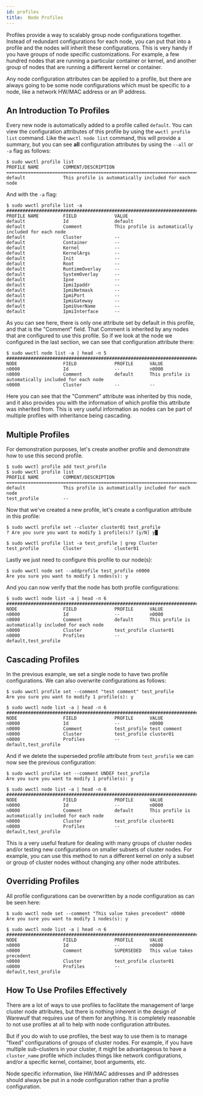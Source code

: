 ```yaml
---
id: profiles
title:  Node Profiles
---
```


Profiles provide a way to scalably group node configurations together. Instead of redundant configurations for each node, you can put that into a profile and the nodes will inherit these configurations. This is very handy if you have groups of node specific customizations. For example, a few hundred nodes that are running a particular container or kernel, and another group of nodes that are running a different kernel or container.

Any node configuration attributes can be applied to a profile, but there are always going to be some node configurations which must be specific to a node, like a network HW/MAC address or an IP address.

## An Introduction To Profiles
Every new node is automatically added to a profile called `default`. You can view the configuration attributes of this profile by using the `wwctl profile list` command. Like the `wwctl node list` command, this will provide a summary, but you can see **all** configuration attributes by using the `--all` or `-a` flag as follows:

```
$ sudo wwctl profile list
PROFILE NAME         COMMENT/DESCRIPTION
================================================================================
default              This profile is automatically included for each node
```

And with the `-a` flag:

```
$ sudo wwctl profile list -a
################################################################################
PROFILE NAME         FIELD              VALUE
default              Id                 default
default              Comment            This profile is automatically included for each node
default              Cluster            --
default              Container          --
default              Kernel             --
default              KernelArgs         --
default              Init               --
default              Root               --
default              RuntimeOverlay     --
default              SystemOverlay      --
default              Ipxe               --
default              IpmiIpaddr         --
default              IpmiNetmask        --
default              IpmiPort           --
default              IpmiGateway        --
default              IpmiUserName       --
default              IpmiInterface      --
```

As you can see here, there is only one attribute set by default in this profile, and that is the "Comment" field. That Comment is inherited by any nodes that are configured to use this profile. So if we look at the node we configured in the last section, we can see that configuration attribute there:

```
$ sudo wwctl node list -a | head -n 5
################################################################################
NODE                 FIELD              PROFILE      VALUE
n0000                Id                 --           n0000
n0000                Comment            default      This profile is automatically included for each node
n0000                Cluster            --           --
```

Here you can see that the "Comment" attribute was inherited by this node, and it also provides you with the information of which profile this attribute was inherited from. This is very useful information as nodes can be part of multiple profiles with inheritance being cascading.

## Multiple Profiles
For demonstration purposes, let's create another profile and demonstrate how to use this second profile.

```
$ sudo wwctl profile add test_profile
$ sudo wwctl profile list
PROFILE NAME         COMMENT/DESCRIPTION
================================================================================
default              This profile is automatically included for each node
test_profile         --
```

Now that we've created a new profile, let's create a configuration attribute in this profile:
```
$ sudo wwctl profile set --cluster cluster01 test_profile
? Are you sure you want to modify 1 profile(s)? [y/N] y█

$ sudo wwctl profile list -a test_profile | grep Cluster
test_profile         Cluster            cluster01
```

Lastly we just need to configure this profile to our node(s):
```
$ sudo wwctl node set --addprofile test_profile n0000
Are you sure you want to modify 1 nodes(s): y
```

And you can now verify that the node has both profile configurations:
```
$ sudo wwctl node list -a | head -n 6
################################################################################
NODE                 FIELD              PROFILE      VALUE
n0000                Id                 --           n0000
n0000                Comment            default      This profile is automatically included for each node
n0000                Cluster            test_profile cluster01
n0000                Profiles           --           default,test_profile
```

## Cascading Profiles
In the previous example, we set a single node to have two profile configurations. We can also overwrite configurations as follows:

```
$ sudo wwctl profile set --comment "test comment" test_profile
Are you sure you want to modify 1 profile(s): y

$ sudo wwctl node list -a | head -n 6
################################################################################
NODE                 FIELD              PROFILE      VALUE
n0000                Id                 --           n0000
n0000                Comment            test_profile test comment
n0000                Cluster            test_profile cluster01
n0000                Profiles           --           default,test_profile
```

And if we delete the superseded profile attribute from `test_profile` we can now see the previous configuration:

```
$ sudo wwctl profile set --comment UNDEF test_profile
Are you sure you want to modify 1 profile(s): y

$ sudo wwctl node list -a | head -n 6
################################################################################
NODE                 FIELD              PROFILE      VALUE
n0000                Id                 --           n0000
n0000                Comment            default      This profile is automatically included for each node
n0000                Cluster            test_profile cluster01
n0000                Profiles           --           default,test_profile
```

This is a very useful feature for dealing with many groups of cluster nodes and/or testing new configurations on smaller subsets of cluster nodes. For example, you can use this method to run a different kernel on only a subset or group of cluster nodes without changing any other node attributes.

## Overriding Profiles
All profile configurations can be overwritten by a node configuration as can be seen here:

```
$ sudo wwctl node set --comment "This value takes precedent" n0000
Are you sure you want to modify 1 nodes(s): y

$ sudo wwctl node list -a | head -n 6
################################################################################
NODE                 FIELD              PROFILE      VALUE
n0000                Id                 --           n0000
n0000                Comment            SUPERSEDED   This value takes precedent
n0000                Cluster            test_profile cluster01
n0000                Profiles           --           default,test_profile
```

## How To Use Profiles Effectively
There are a lot of ways to use profiles to facilitate the management of large cluster node attributes, but there is nothing inherent in the design of Warewulf that requires use of them for anything. It is completely reasonable to not use profiles at all to help with node configuration attributes.

But if you do wish to use profiles, the best way to use them is to manage "fixed" configurations of groups of cluster nodes. For example, if you have multiple sub-clusters in your cluster, it might be advantageous to have a `cluster_name` profile which includes things like network configurations, and/or a specific kernel, container, boot arguments, etc.

Node specific information, like HW/MAC addresses and IP addresses should always be put in a node configuration rather than a profile configuration.